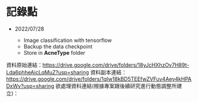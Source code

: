 
# 記錄點

- 2022/07/28
  
  - Image classification with tensorflow
  - Backup the data checkpoint
  - Store in **AcneType** folder

資料原始連結：https://drive.google.com/drive/folders/18yJcHXhzOv7H89t-Lda6phheAicLqMuZ?usp=sharing
資料副本連結：https://drive.google.com/drive/folders/1qIw18kBD5TEEfwZVFuv4Aey4kHPADxWv?usp=sharing
欲處理資料連結(根據專案跟後續研究進行動態調整所建立)：
